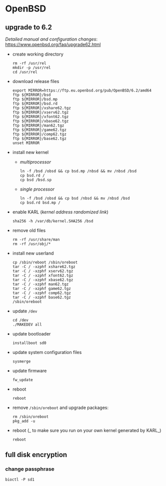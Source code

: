 # OpenBSD

## upgrade to 6.2
_Detailed manual and configuration changes_: https://www.openbsd.org/faq/upgrade62.html

* create working directory
  ```
  rm -rf /usr/rel
  mkdir -p /usr/rel
  cd /usr/rel
  ```

* download release files
  ```
  export MIRROR=https://ftp.eu.openbsd.org/pub/OpenBSD/6.2/amd64
  ftp ${MIRROR}/bsd
  ftp ${MIRROR}/bsd.mp
  ftp ${MIRROR}/bsd.rd
  ftp ${MIRROR}/xshare62.tgz
  ftp ${MIRROR}/xserv62.tgz
  ftp ${MIRROR}/xfont62.tgz
  ftp ${MIRROR}/xbase62.tgz
  ftp ${MIRROR}/man62.tgz
  ftp ${MIRROR}/game62.tgz
  ftp ${MIRROR}/comp62.tgz
  ftp ${MIRROR}/base62.tgz
  unset MIRROR
  ```

* install new kernel
  * _multiprocessor_
    ```
    ln -f /bsd /obsd && cp bsd.mp /nbsd && mv /nbsd /bsd
    cp bsd.rd /
    cp bsd /bsd.sp
    ```
  
  * _single processor_
    ```
    ln -f /bsd /obsd && cp bsd /nbsd && mv /nbsd /bsd
    cp bsd.rd bsd.mp /
    ```

* enable KARL (_kernel address randomized link_)
  ```
  sha256 -h /var/db/kernel.SHA256 /bsd
  ```

* remove old files
  ```
  rm -rf /usr/share/man
  rm -rf /usr/obj/*
  ```

* install new userland
  ```
  cp /sbin/reboot /sbin/oreboot
  tar -C / -xzphf xshare62.tgz
  tar -C / -xzphf xserv62.tgz
  tar -C / -xzphf xfont62.tgz
  tar -C / -xzphf xbase62.tgz
  tar -C / -xzphf man62.tgz
  tar -C / -xzphf game62.tgz
  tar -C / -xzphf comp62.tgz
  tar -C / -xzphf base62.tgz
  /sbin/oreboot
  ```

* update `/dev`
  ```
  cd /dev
  ./MAKEDEV all
  ```

* update bootloader
  ```
  installboot sd0
  ```

* update system configuration files
  ```
  sysmerge
  ```

* update firmware
  ```
  fw_update
  ```

* reboot
  ```
  reboot
  ```

* remove `/sbin/oreboot` and upgrade packages:
  ```
  rm /sbin/oreboot
  pkg_add -u
  ```

* reboot (_ to make sure you run on your own kernel generated by KARL_)
  ```
  reboot
  ```

## full disk encryption

### change passphrase
```
bioctl -P sd1
```
